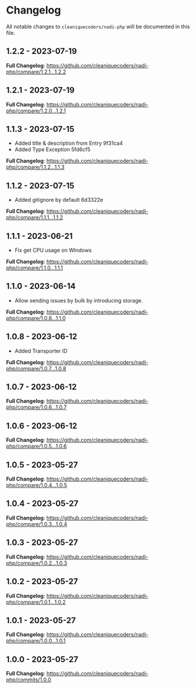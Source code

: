 # Changelog

All notable changes to `cleaniquecoders/nadi-php` will be documented in this file.

## 1.2.2 - 2023-07-19

**Full Changelog**: https://github.com/cleaniquecoders/nadi-php/compare/1.2.1...1.2.2

## 1.2.1 - 2023-07-19

**Full Changelog**: https://github.com/cleaniquecoders/nadi-php/compare/1.2.0...1.2.1

## 1.1.3 - 2023-07-15

- Added title & description from Entry 9f31ca4
- Added Type Exception 5fd6cf5

**Full Changelog**: https://github.com/cleaniquecoders/nadi-php/compare/1.1.2...1.1.3

## 1.1.2 - 2023-07-15

- Added gitignore by default 6d3322e

**Full Changelog**: https://github.com/cleaniquecoders/nadi-php/compare/1.1.1...1.1.2

## 1.1.1 - 2023-06-21

- Fix get CPU usage on WIndows

**Full Changelog**: https://github.com/cleaniquecoders/nadi-php/compare/1.1.0...1.1.1

## 1.1.0 - 2023-06-14

- Allow sending issues by bulk by introducing storage.

**Full Changelog**: https://github.com/cleaniquecoders/nadi-php/compare/1.0.8...1.1.0

## 1.0.8 - 2023-06-12

- Added Transporter ID

**Full Changelog**: https://github.com/cleaniquecoders/nadi-php/compare/1.0.7...1.0.8

## 1.0.7 - 2023-06-12

**Full Changelog**: https://github.com/cleaniquecoders/nadi-php/compare/1.0.6...1.0.7

## 1.0.6 - 2023-06-12

**Full Changelog**: https://github.com/cleaniquecoders/nadi-php/compare/1.0.5...1.0.6

## 1.0.5 - 2023-05-27

**Full Changelog**: https://github.com/cleaniquecoders/nadi-php/compare/1.0.4...1.0.5

## 1.0.4 - 2023-05-27

**Full Changelog**: https://github.com/cleaniquecoders/nadi-php/compare/1.0.3...1.0.4

## 1.0.3 - 2023-05-27

**Full Changelog**: https://github.com/cleaniquecoders/nadi-php/compare/1.0.2...1.0.3

## 1.0.2 - 2023-05-27

**Full Changelog**: https://github.com/cleaniquecoders/nadi-php/compare/1.0.1...1.0.2

## 1.0.1 - 2023-05-27

**Full Changelog**: https://github.com/cleaniquecoders/nadi-php/compare/1.0.0...1.0.1

## 1.0.0 - 2023-05-27

**Full Changelog**: https://github.com/cleaniquecoders/nadi-php/commits/1.0.0
